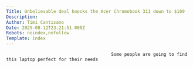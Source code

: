 ```yaml
---
Title: Unbelievable deal knocks the Acer Chromebook 311 down to $109
Description: 
Author: Timi Cantisano
Date: 2025-08-12T23:21:51.000Z
Robots: noindex,nofollow
Template: index
---
```


                                            Some people are going to find this laptop perfect for their needs
                                        